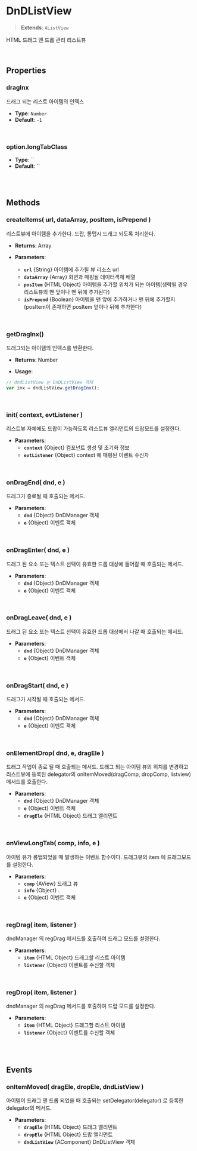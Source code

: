 # DnDListView
> **Extends**: `AListView`

HTML 드래그 앤 드롭 관리 리스트뷰

<br/>

## Properties


### dragInx

드래그 되는 리스트 아이템의 인덱스

* **Type**: `Number`
* **Default**: `-1`

<br/>

### option.longTabClass

* **Type**: ``
* **Default**: ``

<br/>
<br/>

## Methods

### createItems( url, dataArray, posItem, isPrepend )

리스트뷰에 아이템을 추가한다. 드랍, 롱탭시 드래그 되도록 처리한다.

* **Returns**: Array

* **Parameters**: 
	* **`url`** {String} 아이템에 추가될 뷰 리소스 url
	* **`dataArray`** {Array} 화면과 매핑될 데이터객체 배열
	* **`posItem`** {HTML Object} 아이템을 추가할 위치가 되는 아이템(생략될 경우 리스트뷰의 맨 앞이나 맨 뒤에 추가된다)
	* **`isPrepend`** {Boolean} 아이템을 맨 앞에 추가하거나 맨 뒤에 추가할지(posItem이 존재하면 posItem 앞이나 뒤에 추가한다)

<br/>

### getDragInx()

드래그되는 아이템의 인덱스를 반환한다.

* **Returns**: Number

* **Usage**: 
```js
// dndListView 는 DnDListView 객체
var inx = dndListView.getDragInx();
```

<br/>

### init( context, evtListener )

리스트뷰 자체에도 드랍이 가능하도록 리스트뷰 엘리먼트의 드랍모드를 설정한다.

* **Parameters**: 
	* **`context`** {Object} 컴포넌트 생성 및 초기화 정보
	* **`evtListener`** {Object} context 에 매핑된 이벤트 수신자

<br/>

### onDragEnd( dnd, e )

드래그가 종료될 때 호출되는 메서드.

* **Parameters**: 
	* **`dnd`** {Object} DnDManager 객체
	* **`e`** {Object} 이벤트 객체

<br/>

### onDragEnter( dnd, e )

드래그 된 요소 또는 텍스트 선택이 유효한 드롭 대상에 들어갈 때 호출되는 메서드.

* **Parameters**: 
	* **`dnd`** {Object} DnDManager 객체
	* **`e`** {Object} 이벤트 객체

<br/>

### onDragLeave( dnd, e )

드래그 된 요소 또는 텍스트 선택이 유효한 드롭 대상에서 나갈 때 호출되는 메서드.

* **Parameters**: 
	* **`dnd`** {Object} DnDManager 객체
	* **`e`** {Object} 이벤트 객체

<br/>

### onDragStart( dnd, e )

드래그가 시작될 때 호출되는 메서드.

* **Parameters**: 
	* **`dnd`** {Object} DnDManager 객체
	* **`e`** {Object} 이벤트 객체

<br/>

### onElementDrop( dnd, e, dragEle )

드래그 작업이 종료 될 때 호출되는 메서드. 드래그 되는 아이템 뷰의 위치를 변경하고 리스트뷰에 등록된 delegator의 onItemMoved(dragComp, dropComp, listview) 메서드를 호출한다.

* **Parameters**: 
	* **`dnd`** {Object} DnDManager 객체
	* **`e`** {Object} 이벤트 객체
	* **`dragEle`** {HTML Object} 드래그 엘리먼트

<br/>

### onViewLongTab( comp, info, e )

아이템 뷰가 롱탭되었을 때 발생하는 이벤트 함수이다. 드래그뷰의 item 에 드래그모드를 설정한다.

* **Parameters**: 
	* **`comp`** {AView} 드래그 뷰
	* **`info`** {Object} .
	* **`e`** {Object} 이벤트 객체

<br/>

### regDrag( item, listener )

dndManager 의 regDrag 메서드를 호출하여 드래그 모드를 설정한다.

* **Parameters**: 
	* **`item`** {HTML Object} 드래그할 리스트 아이템
	* **`listener`** {Object} 이벤트를 수신할 객체

<br/>

### regDrop( item, listener )

dndManager 의 regDrag 메서드를 호출하여 드랍 모드를 설정한다.

* **Parameters**: 
	* **`item`** {HTML Object} 드래그할 리스트 아이템
	* **`listener`** {Object} 이벤트를 수신할 객체

<br/>
<br/>

## Events


### onItemMoved( dragEle, dropEle, dndListView )

아이템이 드래그 앤 드롭 되었을 때 호출되는 setDelegator(delegator) 로 등록한 delegator의  메서드.

* **Parameters**: 
	* **`dragEle`** {HTML Object} 드래그 엘리먼트
	* **`dropEle`** {HTML Object} 드랍 엘리먼트
	* **`dndListView`** {AComponent} DnDListView 객체

<br/>

